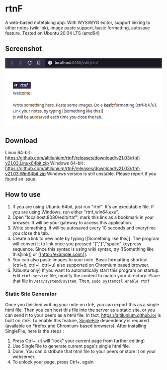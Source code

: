 # rtnF
A web-based notetaking app. With WYSIWYG editor, support linking to other notes (wikilink), image paste support, basic formatting, autosave feature. Tested on Ubuntu 20.04 LTS (amd64)

## Screenshot
![Screenshot2](https://raw.githubusercontent.com/altilunium/rtnF/main/rtnf-screenshot.png)

## Download
Linux 64-bit : https://github.com/altilunium/rtnF/releases/download/v21.03/rtnf-v21.03.Linux64bit.zip
Windows 64-bit : https://github.com/altilunium/rtnF/releases/download/v21.03/rtnf-v21.03.Win64bit.zip
Windows version is still unstable. Please report if you found an issue.

## How to use
1. If you are using Ubuntu 64bit, just run "rtnf". It's an executable file. If you are using Windows, run either "rtnf_win64.exe". 
2. Open "localhost:8080/edit/rtnf", mark this link as a bookmark in your browser. It will be your gateway to access this application.
3. Write something. It will be autosaved every 10 seconds and everytime you close the tab. 
4. Create a link to new note by typing \[[Something like this\]]. The program will convert it to link once you pressed "\]","\]","space" keypress sequence. Since this syntax is using wiki syntax, try \[[Something like this|link\]] or \[[http://example.com\]].
5. You can also paste images to your note. Basic formatting shortcut (ctrl+b, ctrl+i, ctrl+u) also supported on Chromium based browser.
6. (Ubuntu only) If you want to automatically start this program on startup. Edit `rtnf.service` file, modify the content to match your directory. Place that file in `/etc/systemd/system`. Then, `sudo systemctl enable rtnf` 


### Static Site Generator
Once you finished writing your note on rtnF, you can export this as a single html file. Then you can host this file into the server as a static site, or you can send it to your peers as a html file. In fact, https://altilunium.github.io/ is built on rtnF. To enable this feature, [SingleFile](https://github.com/gildas-lormeau/SingleFile) dependency is required (available on Firefox and Chromium-based browsers). After installing SingleFile, here is the steps :
1. Press Ctrl+. (it will "lock" your current page from further editing)
2. Use SingleFile to generate current page's single html file.
3. Done. You can distribute that html file to your peers or store it on your webserver.
4. To unlock your page, press Ctrl+. again




